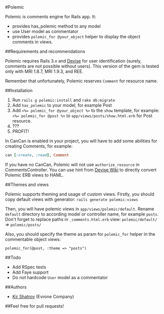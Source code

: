 #Polemic

Polemic is comments engine for Rails app. It:

- provides has_polemic method to any model
- use User model as commentator
- provides `polemic_for @your_object` helper to display the object comments in views.

##Requirements and recommendations

Polemic requires Rails 3.x and [Devise](https://github.com/plataformatec/devise) for user identification (surely, comments are not possible without users). This version of the gem is tested only with MRI 1.8.7, MRI 1.9.3, and REE.

Remember that unfortunately, Polemic reserves `Comment` for resource name.

##Installation

1. Run `rails g polemic:install` and `rake db:migrate`
2. Add `has_polemic` to your model, for example Post
3. Add `<%= polemic_for @your_object %>` to the `show` template, for example: `<%= polemic_for @post %>` to `app/views/posts/show.html.erb` for Post resource.
4. ???
5. PROFIT!

In CanCan is enabled in your project, you will have to add some abilities for creating Comments, for example:
```ruby
can [:create, :read], Comment
```
If you have no CanCan, Polemic will not use `authorize_resource` in CommentsController.
You can use hint from [Devise Wiki](https://github.com/plataformatec/devise/wiki/How-To:-Create-Haml-and-Slim-Views) to directly convert Polemic ERB views to HAML.

##Themes and views

Polemic supports theming and usage of custom views. Firstly, you should copy default views with generator: `rails generate polemic:views`

Then, you will have polemic views in `app/views/polemic/default`. Rename `default` directory to according model or controller name, for example `posts`. Don't forget to replace paths in `_comments.html.erb` view: `polemic/default/` => `polemic/posts/`

Also, you should specify the theme as param for `polemic_for` helper in the commentable object views:

`polemic_for(@post, :theme => "posts")`

##Todo

- Add RSpec tests
- Add Faye support
- Do not hardcode `User` model as a commentator

##Authors

- [Kir Shatrov](https://github.com/kirs/) (Evrone Company)

##Feel free for pull requests!